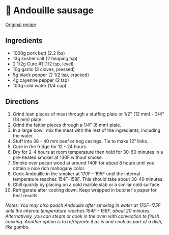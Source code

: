 # 🌭 Andouille sausage

[Original recipe](https://tasteofartisan.com/andouille-sausage/)

## Ingredients

- 1000g pork butt (2.2 lbs)
- 13g kosher salt (2 heaping tsp)
- 2 1/2g Cure #1 (1/2 tsp, level)
- 10g garlic (3 cloves, pressed)
- 5g black pepper (2 1/2 tsp, cracked)
- 4g cayenne pepper (2 tsp)
- 100g cold water (1/4 cup)

## Directions

1. Grind lean pieces of meat through a stuffing plate or 1/2" (12 mm) - 3/4" (18
   mm) plate.
2. Grind the fattier pieces through a 1/4″ (6 mm) plate.
3. In a large bowl, mix the meat with the rest of the ingredients, including the
   water.
4. Stuff into 38 - 40 mm beef or hog casings. Tie to make 12” links.
5. Cure in the fridge for 12 - 24 hours.
6. Dry for 2-4 hours at room temperature then hold for 30-60 minutes in a
   pre-heated smoker at 130F without smoke.
7. Smoke over pecan wood at around 140F for about 8 hours until you obtain a
   nice rich mahogany color.
8. Cook Andouille in the smoker at 170F - 195F until the internal temperature
   reaches 154F-158F. This should take about 30-40 minutes.
9. Chill quickly by placing on a cold marble slab or a similar cold surface.
10. Refrigerate after cooling down. Keep wrapped in butcher's paper for best
    results.

*Notes: You may also poach Andouille after smoking in water at 170F-175F until
the internal temperature reaches 154F  - 158F, about 20 minutes. Alternatively,
you can steam or cook in the oven with convection to finish cooking. Another
option is to refrigerate it as is and cook as part of a dish, like gumbo.*
